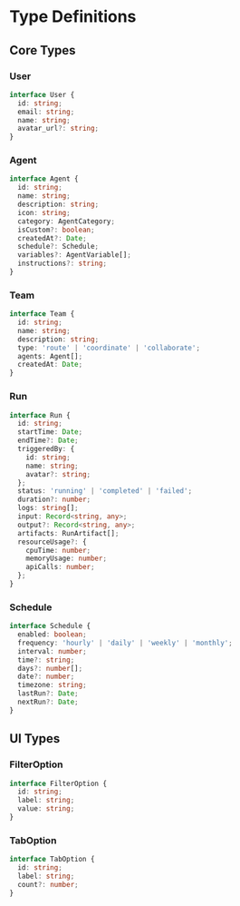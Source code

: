 # Type Definitions

## Core Types

### User
```typescript
interface User {
  id: string;
  email: string;
  name: string;
  avatar_url?: string;
}
```

### Agent
```typescript
interface Agent {
  id: string;
  name: string;
  description: string;
  icon: string;
  category: AgentCategory;
  isCustom?: boolean;
  createdAt?: Date;
  schedule?: Schedule;
  variables?: AgentVariable[];
  instructions?: string;
}
```

### Team
```typescript
interface Team {
  id: string;
  name: string;
  description: string;
  type: 'route' | 'coordinate' | 'collaborate';
  agents: Agent[];
  createdAt: Date;
}
```

### Run
```typescript
interface Run {
  id: string;
  startTime: Date;
  endTime?: Date;
  triggeredBy: {
    id: string;
    name: string;
    avatar?: string;
  };
  status: 'running' | 'completed' | 'failed';
  duration?: number;
  logs: string[];
  input: Record<string, any>;
  output?: Record<string, any>;
  artifacts: RunArtifact[];
  resourceUsage?: {
    cpuTime: number;
    memoryUsage: number;
    apiCalls: number;
  };
}
```

### Schedule
```typescript
interface Schedule {
  enabled: boolean;
  frequency: 'hourly' | 'daily' | 'weekly' | 'monthly';
  interval: number;
  time?: string;
  days?: number[];
  date?: number;
  timezone: string;
  lastRun?: Date;
  nextRun?: Date;
}
```

## UI Types

### FilterOption
```typescript
interface FilterOption {
  id: string;
  label: string;
  value: string;
}
```

### TabOption
```typescript
interface TabOption {
  id: string;
  label: string;
  count?: number;
}
```